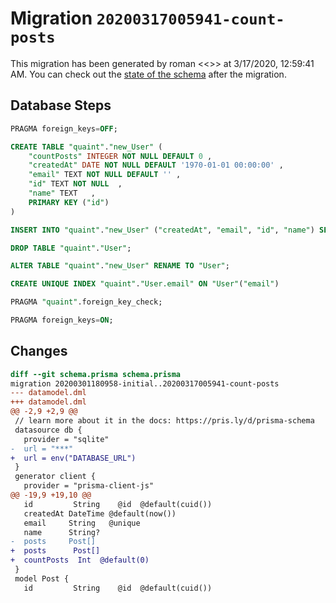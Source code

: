 # Migration `20200317005941-count-posts`

This migration has been generated by roman <<>> at 3/17/2020, 12:59:41 AM.
You can check out the [state of the schema](./schema.prisma) after the migration.

## Database Steps

```sql
PRAGMA foreign_keys=OFF;

CREATE TABLE "quaint"."new_User" (
    "countPosts" INTEGER NOT NULL DEFAULT 0 ,
    "createdAt" DATE NOT NULL DEFAULT '1970-01-01 00:00:00' ,
    "email" TEXT NOT NULL DEFAULT '' ,
    "id" TEXT NOT NULL  ,
    "name" TEXT   ,
    PRIMARY KEY ("id")
) 

INSERT INTO "quaint"."new_User" ("createdAt", "email", "id", "name") SELECT "createdAt", "email", "id", "name" FROM "quaint"."User"

DROP TABLE "quaint"."User";

ALTER TABLE "quaint"."new_User" RENAME TO "User";

CREATE UNIQUE INDEX "quaint"."User.email" ON "User"("email")

PRAGMA "quaint".foreign_key_check;

PRAGMA foreign_keys=ON;
```

## Changes

```diff
diff --git schema.prisma schema.prisma
migration 20200301180958-initial..20200317005941-count-posts
--- datamodel.dml
+++ datamodel.dml
@@ -2,9 +2,9 @@
 // learn more about it in the docs: https://pris.ly/d/prisma-schema
 datasource db {
   provider = "sqlite"
-  url = "***"
+  url = env("DATABASE_URL")
 }
 generator client {
   provider = "prisma-client-js"
@@ -19,9 +19,10 @@
   id         String    @id  @default(cuid())
   createdAt DateTime @default(now())
   email     String   @unique
   name      String?
-  posts     Post[]
+  posts      Post[]
+  countPosts  Int  @default(0)
 }
 model Post {
   id         String    @id  @default(cuid())
```


